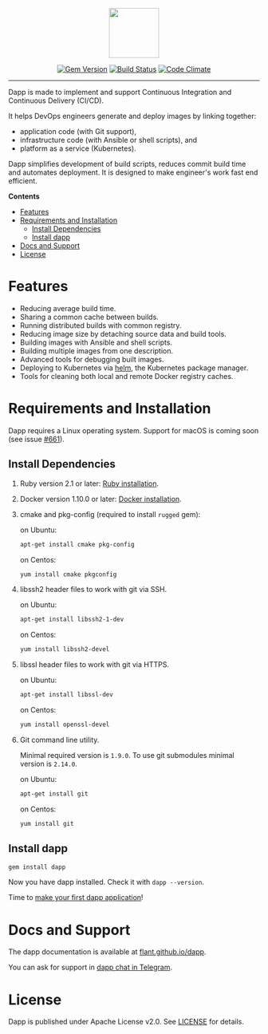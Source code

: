 <p align="center">
  <img src="https://github.com/flant/dapp/raw/master/logo.png" style="max-height:100%;" height="100">
</p>
<p align="center">
  <a href="https://badge.fury.io/rb/dapp"><img alt="Gem Version" src="https://badge.fury.io/rb/dapp.svg" style="max-width:100%;"></a>
  <a href="https://travis-ci.org/flant/dapp"><img alt="Build Status" src="https://travis-ci.org/flant/dapp.svg" style="max-width:100%;"></a>
  <a href="https://codeclimate.com/github/flant/dapp"><img alt="Code Climate" src="https://codeclimate.com/github/flant/dapp/badges/gpa.svg" style="max-width:100%;"></a>
</p>

___

Dapp is made to implement and support Continuous Integration and Continuous Delivery (CI/CD).

It helps DevOps engineers generate and deploy images by linking together:

- application code (with Git support),
- infrastructure code (with Ansible or shell scripts), and
- platform as a service (Kubernetes).

Dapp simplifies development of build scripts, reduces commit build time and automates deployment.
It is designed to make engineer's work fast end efficient.

<!-- START doctoc generated TOC please keep comment here to allow auto update -->
<!-- DON'T EDIT THIS SECTION, INSTEAD RE-RUN doctoc TO UPDATE -->
**Contents**

- [Features](#features)
- [Requirements and Installation](#requirements-and-installation)
  - [Install Dependencies](#install-dependencies)
  - [Install dapp](#install-dapp)
- [Docs and Support](#docs-and-support)
- [License](#license)

<!-- END doctoc generated TOC please keep comment here to allow auto update -->

# Features

* Reducing average build time.
* Sharing a common cache between builds.
* Running distributed builds with common registry.
* Reducing image size by detaching source data and build tools.
* Building images with Ansible and shell scripts.
* Building multiple images from one description.
* Advanced tools for debugging built images.
* Deploying to Kubernetes via [helm](https://helm.sh/), the Kubernetes package manager.
* Tools for cleaning both local and remote Docker registry caches.

# Requirements and Installation

Dapp requires a Linux operating system.
Support for macOS is coming soon (see issue [#661](https://github.com/flant/dapp/issues/661)).

## Install Dependencies

1.  Ruby version 2.1 or later:
    [Ruby installation](https://www.ruby-lang.org/en/documentation/installation/).

1.  Docker version 1.10.0 or later:
    [Docker installation](https://docs.docker.com/engine/installation/).

1.  сmake and pkg-config (required to install `rugged` gem):

    on Ubuntu:

    ```bash
    apt-get install cmake pkg-config
    ```

    on Centos:

    ```bash
    yum install cmake pkgconfig
    ```


1.  libssh2 header files to work with git via SSH.

    on Ubuntu:

    ```bash
    apt-get install libssh2-1-dev
    ```

    on Centos:

    ```bash
    yum install libssh2-devel
    ```

1.  libssl header files to work with git via HTTPS.

    on Ubuntu:

    ```bash
    apt-get install libssl-dev
    ```

    on Centos:

    ```bash
    yum install openssl-devel
    ```

1.  Git command line utility.

    Minimal required version is `1.9.0`. To use git submodules minimal version is `2.14.0`.

    on Ubuntu:

    ```bash
    apt-get install git
    ```

    on Centos:

    ```bash
    yum install git
    ```

## Install dapp

  ```bash
  gem install dapp
  ```

Now you have dapp installed. Check it with `dapp --version`.

Time to [make your first dapp application](https://flant.github.io/dapp/how_to/getting_started.html)!

# Docs and Support

The dapp documentation is available at [flant.github.io/dapp](https://flant.github.io/dapp/).

You can ask for support in [dapp chat in Telegram](https://t.me/dapp_ru).

# License

Dapp is published under Apache License v2.0.
See [LICENSE](https://github.com/flant/dapp/blob/master/LICENSE) for details.
